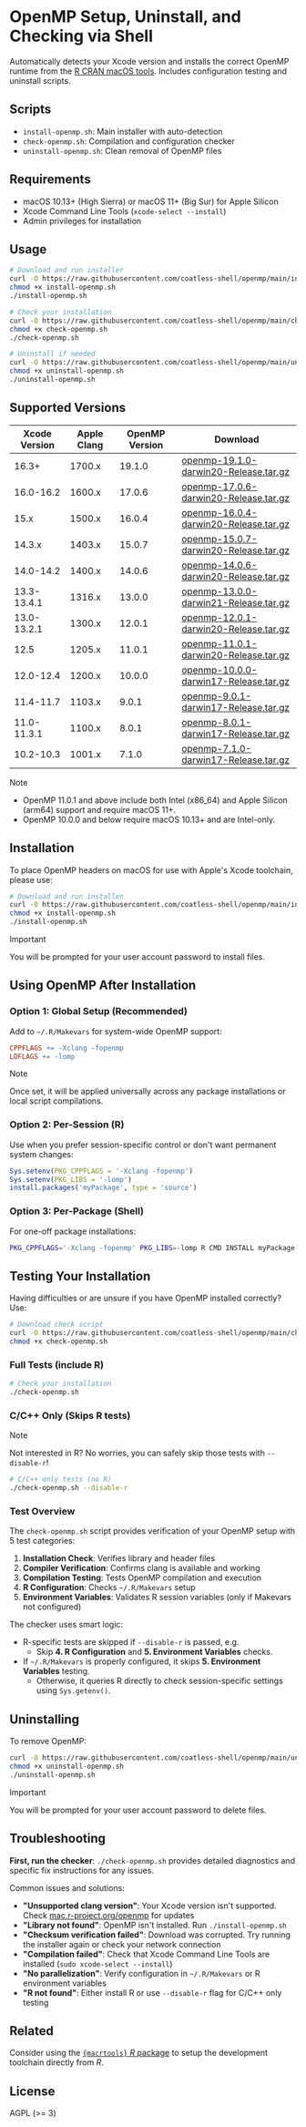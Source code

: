 # OpenMP Setup, Uninstall, and Checking via Shell

Automatically detects your Xcode version and installs the correct OpenMP runtime from the [R CRAN macOS tools](https://mac.r-project.org/openmp/). Includes configuration testing and uninstall scripts.

## Scripts

- `install-openmp.sh`: Main installer with auto-detection
- `check-openmp.sh`:  Compilation and configuration checker  
- `uninstall-openmp.sh`: Clean removal of OpenMP files

## Requirements

- macOS 10.13+ (High Sierra) or macOS 11+ (Big Sur) for Apple Silicon
- Xcode Command Line Tools (`xcode-select --install`)
- Admin privileges for installation

## Usage

```bash
# Download and run installer
curl -O https://raw.githubusercontent.com/coatless-shell/openmp/main/install-openmp.sh
chmod +x install-openmp.sh
./install-openmp.sh

# Check your installation
curl -O https://raw.githubusercontent.com/coatless-shell/openmp/main/check-openmp.sh
chmod +x check-openmp.sh
./check-openmp.sh

# Uninstall if needed
curl -O https://raw.githubusercontent.com/coatless-shell/openmp/main/uninstall-openmp.sh
chmod +x uninstall-openmp.sh
./uninstall-openmp.sh
```

## Supported Versions

| Xcode Version | Apple Clang | OpenMP Version | Download |
|---------------|-------------|----------------|----------|
| 16.3+ | 1700.x | 19.1.0 | [openmp-19.1.0-darwin20-Release.tar.gz](https://mac.r-project.org/openmp/openmp-19.1.0-darwin20-Release.tar.gz) |
| 16.0-16.2 | 1600.x | 17.0.6 | [openmp-17.0.6-darwin20-Release.tar.gz](https://mac.r-project.org/openmp/openmp-17.0.6-darwin20-Release.tar.gz) |
| 15.x | 1500.x | 16.0.4 | [openmp-16.0.4-darwin20-Release.tar.gz](https://mac.r-project.org/openmp/openmp-16.0.4-darwin20-Release.tar.gz) |
| 14.3.x | 1403.x | 15.0.7 | [openmp-15.0.7-darwin20-Release.tar.gz](https://mac.r-project.org/openmp/openmp-15.0.7-darwin20-Release.tar.gz) |
| 14.0-14.2 | 1400.x | 14.0.6 | [openmp-14.0.6-darwin20-Release.tar.gz](https://mac.r-project.org/openmp/openmp-14.0.6-darwin20-Release.tar.gz) |
| 13.3-13.4.1 | 1316.x | 13.0.0 | [openmp-13.0.0-darwin21-Release.tar.gz](https://mac.r-project.org/openmp/openmp-13.0.0-darwin21-Release.tar.gz) |
| 13.0-13.2.1 | 1300.x | 12.0.1 | [openmp-12.0.1-darwin20-Release.tar.gz](https://mac.r-project.org/openmp/openmp-12.0.1-darwin20-Release.tar.gz) |
| 12.5 | 1205.x | 11.0.1 | [openmp-11.0.1-darwin20-Release.tar.gz](https://mac.r-project.org/openmp/openmp-11.0.1-darwin20-Release.tar.gz) |
| 12.0-12.4 | 1200.x | 10.0.0 | [openmp-10.0.0-darwin17-Release.tar.gz](https://mac.r-project.org/openmp/openmp-10.0.0-darwin17-Release.tar.gz) |
| 11.4-11.7 | 1103.x | 9.0.1 | [openmp-9.0.1-darwin17-Release.tar.gz](https://mac.r-project.org/openmp/openmp-9.0.1-darwin17-Release.tar.gz) |
| 11.0-11.3.1 | 1100.x | 8.0.1 | [openmp-8.0.1-darwin17-Release.tar.gz](https://mac.r-project.org/openmp/openmp-8.0.1-darwin17-Release.tar.gz) |
| 10.2-10.3 | 1001.x | 7.1.0 | [openmp-7.1.0-darwin17-Release.tar.gz](https://mac.r-project.org/openmp/openmp-7.1.0-darwin17-Release.tar.gz) |

> [!NOTE]
>
> - OpenMP 11.0.1 and above include both Intel (x86_64) and Apple Silicon (arm64) support and require macOS 11+.
> - OpenMP 10.0.0 and below require macOS 10.13+ and are Intel-only.

## Installation

To place OpenMP headers on macOS for use with Apple's Xcode toolchain, please use:

```bash
# Download and run installer
curl -O https://raw.githubusercontent.com/coatless-shell/openmp/main/install-openmp.sh
chmod +x install-openmp.sh
./install-openmp.sh
```

> [!IMPORTANT]
>
> You will be prompted for your user account password to install files.


## Using OpenMP After Installation

### Option 1: Global Setup (Recommended)

Add to `~/.R/Makevars` for system-wide OpenMP support:

```makefile
CPPFLAGS += -Xclang -fopenmp
LDFLAGS += -lomp
```

> [!NOTE]
> 
> Once set, it will be applied universally across any package installations or
> local script compilations.

### Option 2: Per-Session (R)

Use when you prefer session-specific control or don't want permanent system changes:

```r
Sys.setenv(PKG_CPPFLAGS = '-Xclang -fopenmp')
Sys.setenv(PKG_LIBS = '-lomp')
install.packages('myPackage', type = 'source')
```

### Option 3: Per-Package (Shell)

For one-off package installations:

```bash
PKG_CPPFLAGS='-Xclang -fopenmp' PKG_LIBS=-lomp R CMD INSTALL myPackage
```

## Testing Your Installation

Having difficulties or are unsure if you have OpenMP installed correctly? Use:


```bash
# Download check script
curl -O https://raw.githubusercontent.com/coatless-shell/openmp/main/check-openmp.sh
chmod +x check-openmp.sh
```

### Full Tests (include R)

```bash
# Check your installation
./check-openmp.sh
```

### C/C++ Only (Skips R tests)

> [!NOTE]
>
> Not interested in R? No worries, you can safely skip those tests with `--disable-r`!

```bash
# C/C++ only tests (no R)
./check-openmp.sh --disable-r
```

### Test Overview

The `check-openmp.sh` script provides verification of your OpenMP setup with 5 test categories:

1. **Installation Check**: Verifies library and header files
2. **Compiler Verification**: Confirms clang is available and working  
3. **Compilation Testing**: Tests OpenMP compilation and execution
4. **R Configuration**: Checks `~/.R/Makevars` setup
5. **Environment Variables**: Validates R session variables (only if Makevars not configured)

The checker uses smart logic: 

- R-specific tests are skipped if `--disable-r` is passed, e.g.
    - Skip **4. R Configuration** and **5. Environment Variables** checks.
- If `~/.R/Makevars` is properly configured, it skips **5. Environment Variables** testing.
    - Otherwise, it queries R directly to check session-specific settings using `Sys.getenv()`.

## Uninstalling

To remove OpenMP:

```bash
curl -O https://raw.githubusercontent.com/coatless-shell/openmp/main/uninstall-openmp.sh
chmod +x uninstall-openmp.sh
./uninstall-openmp.sh
```

> [!IMPORTANT]
>
> You will be prompted for your user account password to delete files.

## Troubleshooting

**First, run the checker**: `./check-openmp.sh` provides detailed diagnostics and specific fix instructions for any issues.

Common issues and solutions:

- **"Unsupported clang version"**: Your Xcode version isn't supported. Check [mac.r-project.org/openmp](https://mac.r-project.org/openmp/) for updates
- **"Library not found"**: OpenMP isn't installed. Run `./install-openmp.sh`
- **"Checksum verification failed"**: Download was corrupted. Try running the installer again or check your network connection
- **"Compilation failed"**: Check that Xcode Command Line Tools are installed (`sudo xcode-select --install`)
- **"No parallelization"**: Verify configuration in `~/.R/Makevars` or R environment variables
- **"R not found"**: Either install R or use `--disable-r` flag for C/C++ only testing

## Related

Consider using the [`{macrtools}` _R_ package](https://github.com/coatless-mac/macrtools) to setup the development toolchain directly from _R_.

## License

AGPL (>= 3)
